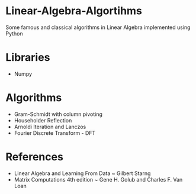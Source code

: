 # Linear-Algebra-Algortihms
Some famous and classical algorithms in Linear Algebra implemented using Python
# Libraries
- Numpy
# Algorithms
- Gram-Schmidt with column pivoting
- Householder Reflection
- Arnoldi Iteration and Lanczos
- Fourier Discrete Transform - DFT
# References
- Linear Algebra and Learning From Data ~ Gilbert Starng
- Matrix Computations 4th edition ~ Gene H. Golub and Charles F. Van Loan
